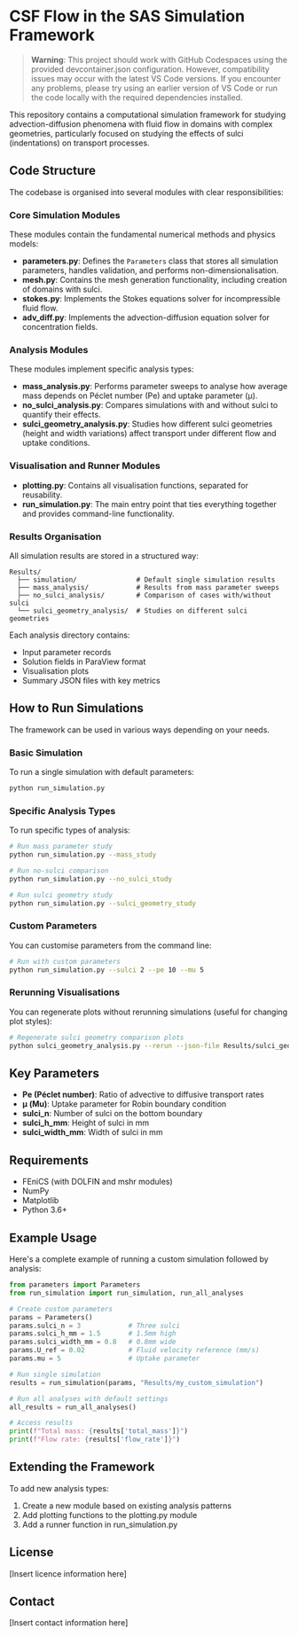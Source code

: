 # CSF Flow in the SAS Simulation Framework

> **Warning**: This project should work with GitHub Codespaces using the provided devcontainer.json configuration. However, compatibility issues may occur with the latest VS Code versions. If you encounter any problems, please try using an earlier version of VS Code or run the code locally with the required dependencies installed.

This repository contains a computational simulation framework for studying advection-diffusion phenomena with fluid flow in domains with complex geometries, particularly focused on studying the effects of sulci (indentations) on transport processes.

## Code Structure

The codebase is organised into several modules with clear responsibilities:

### Core Simulation Modules

These modules contain the fundamental numerical methods and physics models:

- **parameters.py**: Defines the `Parameters` class that stores all simulation parameters, handles validation, and performs non-dimensionalisation.
- **mesh.py**: Contains the mesh generation functionality, including creation of domains with sulci.
- **stokes.py**: Implements the Stokes equations solver for incompressible fluid flow.
- **adv_diff.py**: Implements the advection-diffusion equation solver for concentration fields.

### Analysis Modules

These modules implement specific analysis types:

- **mass_analysis.py**: Performs parameter sweeps to analyse how average mass depends on Péclet number (Pe) and uptake parameter (μ).
- **no_sulci_analysis.py**: Compares simulations with and without sulci to quantify their effects.
- **sulci_geometry_analysis.py**: Studies how different sulci geometries (height and width variations) affect transport under different flow and uptake conditions.

### Visualisation and Runner Modules

- **plotting.py**: Contains all visualisation functions, separated for reusability.
- **run_simulation.py**: The main entry point that ties everything together and provides command-line functionality.

### Results Organisation

All simulation results are stored in a structured way:

```
Results/
  ├── simulation/               # Default single simulation results
  ├── mass_analysis/            # Results from mass parameter sweeps
  ├── no_sulci_analysis/        # Comparison of cases with/without sulci
  └── sulci_geometry_analysis/  # Studies on different sulci geometries
```

Each analysis directory contains:
- Input parameter records
- Solution fields in ParaView format
- Visualisation plots
- Summary JSON files with key metrics

## How to Run Simulations

The framework can be used in various ways depending on your needs.

### Basic Simulation

To run a single simulation with default parameters:

```bash
python run_simulation.py
```

### Specific Analysis Types

To run specific types of analysis:

```bash
# Run mass parameter study
python run_simulation.py --mass_study

# Run no-sulci comparison
python run_simulation.py --no_sulci_study

# Run sulci geometry study
python run_simulation.py --sulci_geometry_study
```

### Custom Parameters

You can customise parameters from the command line:

```bash
# Run with custom parameters
python run_simulation.py --sulci 2 --pe 10 --mu 5
```

### Rerunning Visualisations

You can regenerate plots without rerunning simulations (useful for changing plot styles):

```bash
# Regenerate sulci geometry comparison plots
python sulci_geometry_analysis.py --rerun --json-file Results/sulci_geometry_analysis/comparison/comparison_data.json
```

## Key Parameters

- **Pe (Péclet number)**: Ratio of advective to diffusive transport rates
- **μ (Mu)**: Uptake parameter for Robin boundary condition
- **sulci_n**: Number of sulci on the bottom boundary
- **sulci_h_mm**: Height of sulci in mm
- **sulci_width_mm**: Width of sulci in mm

## Requirements

- FEniCS (with DOLFIN and mshr modules)
- NumPy
- Matplotlib
- Python 3.6+

## Example Usage

Here's a complete example of running a custom simulation followed by analysis:

```python
from parameters import Parameters
from run_simulation import run_simulation, run_all_analyses

# Create custom parameters
params = Parameters()
params.sulci_n = 3            # Three sulci
params.sulci_h_mm = 1.5       # 1.5mm high
params.sulci_width_mm = 0.8   # 0.8mm wide
params.U_ref = 0.02           # Fluid velocity reference (mm/s)
params.mu = 5                 # Uptake parameter

# Run single simulation
results = run_simulation(params, "Results/my_custom_simulation")

# Run all analyses with default settings
all_results = run_all_analyses()

# Access results
print(f"Total mass: {results['total_mass']}")
print(f"Flow rate: {results['flow_rate']}")
```

## Extending the Framework

To add new analysis types:

1. Create a new module based on existing analysis patterns
2. Add plotting functions to the plotting.py module
3. Add a runner function in run_simulation.py

## License

[Insert licence information here]

## Contact

[Insert contact information here]

